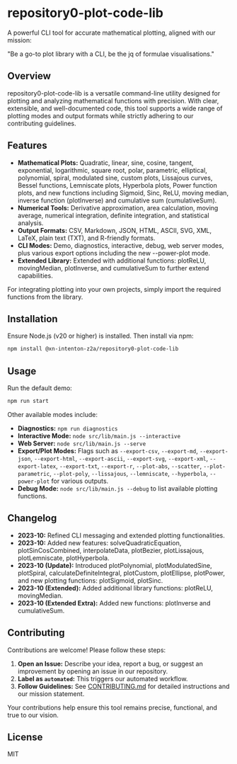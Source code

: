 # repository0-plot-code-lib

A powerful CLI tool for accurate mathematical plotting, aligned with our mission:

"Be a go-to plot library with a CLI, be the jq of formulae visualisations."

## Overview

repository0-plot-code-lib is a versatile command-line utility designed for plotting and analyzing mathematical functions with precision. With clear, extensible, and well-documented code, this tool supports a wide range of plotting modes and output formats while strictly adhering to our contributing guidelines.

## Features

- **Mathematical Plots:** Quadratic, linear, sine, cosine, tangent, exponential, logarithmic, square root, polar, parametric, elliptical, polynomial, spiral, modulated sine, custom plots, Lissajous curves, Bessel functions, Lemniscate plots, Hyperbola plots, Power function plots, and new functions including Sigmoid, Sinc, ReLU, moving median, inverse function (plotInverse) and cumulative sum (cumulativeSum).
- **Numerical Tools:** Derivative approximation, area calculation, moving average, numerical integration, definite integration, and statistical analysis.
- **Output Formats:** CSV, Markdown, JSON, HTML, ASCII, SVG, XML, LaTeX, plain text (TXT), and R-friendly formats.
- **CLI Modes:** Demo, diagnostics, interactive, debug, web server modes, plus various export options including the new --power-plot mode.
- **Extended Library:** Extended with additional functions: plotReLU, movingMedian, plotInverse, and cumulativeSum to further extend capabilities.

For integrating plotting into your own projects, simply import the required functions from the library.

## Installation

Ensure Node.js (v20 or higher) is installed. Then install via npm:

```bash
npm install @xn-intenton-z2a/repository0-plot-code-lib
```

## Usage

Run the default demo:

```bash
npm run start
```

Other available modes include:

- **Diagnostics:** `npm run diagnostics`
- **Interactive Mode:** `node src/lib/main.js --interactive`
- **Web Server:** `node src/lib/main.js --serve`
- **Export/Plot Modes:** Flags such as `--export-csv`, `--export-md`, `--export-json`, `--export-html`, `--export-ascii`, `--export-svg`, `--export-xml`, `--export-latex`, `--export-txt`, `--export-r`, `--plot-abs`, `--scatter`, `--plot-parametric`, `--plot-poly`, `--lissajous`, `--lemniscate`, `--hyperbola`, `--power-plot` for various outputs.
- **Debug Mode:** `node src/lib/main.js --debug` to list available plotting functions.

## Changelog

- **2023-10:** Refined CLI messaging and extended plotting functionalities.
- **2023-10:** Added new features: solveQuadraticEquation, plotSinCosCombined, interpolateData, plotBezier, plotLissajous, plotLemniscate, plotHyperbola.
- **2023-10 (Update):** Introduced plotPolynomial, plotModulatedSine, plotSpiral, calculateDefiniteIntegral, plotCustom, plotEllipse, plotPower, and new plotting functions: plotSigmoid, plotSinc.
- **2023-10 (Extended):** Added additional library functions: plotReLU, movingMedian.
- **2023-10 (Extended Extra):** Added new functions: plotInverse and cumulativeSum.

## Contributing

Contributions are welcome! Please follow these steps:

1. **Open an Issue:** Describe your idea, report a bug, or suggest an improvement by opening an issue in our repository.
2. **Label as `automated`:** This triggers our automated workflow.
3. **Follow Guidelines:** See [CONTRIBUTING.md](./CONTRIBUTING.md) for detailed instructions and our mission statement.

Your contributions help ensure this tool remains precise, functional, and true to our vision.

## License

MIT
